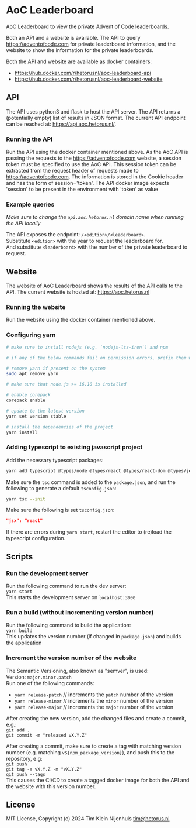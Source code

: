 # AoC Leaderboard

AoC Leaderboard to view the private Advent of Code leaderboards.

Both an API and a website is available. The API to query https://adventofcode.com for private leaderboard information, and the website to show the information for the private leaderboards.

Both the API and website are available as docker containers:

- https://hub.docker.com/r/hetorusnl/aoc-leaderboard-api
- https://hub.docker.com/r/hetorusnl/aoc-leaderboard-website

## API

The API uses python3 and flask to host the API server.
The API returns a (potentially empty) list of results in JSON format.
The current API endpoint can be reached at: https://api.aoc.hetorus.nl/.

### Running the API

Run the API using the docker container mentioned above.
As the AoC API is passing the requests to the https://adventofcode.com website, a session token must be specified to use the AoC API.
This session token can be extracted from the request header of requests made to https://adventofcode.com.
The information is stored in the Cookie header and has the form of session='token'.
The API docker image expects 'session' to be present in the environment with 'token' as value

### Example queries

_Make sure to change the `api.aoc.hetorus.nl` domain name when running the API locally_

The API exposes the endpoint: `/<edition>/<leaderboard>`.  
Substitute `<edition>` with the year to request the leaderboard for.  
And substitute `<leaderboard>` with the number of the private leaderboard to request.

## Website

The website of AoC Leaderboard shows the results of the API calls to the API.
The current website is hosted at: https://aoc.hetorus.nl

### Running the website

Run the website using the docker container mentioned above.

### Configuring yarn

```bash
# make sure to install nodejs (e.g. `nodejs-lts-iron`) and npm

# if any of the below commands fail on permission errors, prefix them with sudo

# remove yarn if present on the system
sudo apt remove yarn

# make sure that node.js >= 16.10 is installed

# enable corepack
corepack enable

# update to the latest version
yarn set version stable

# install the dependencies of the project
yarn install
```

### Adding typescript to existing javascript project

Add the necessary typescript packages:

```bash
yarn add typescript @types/node @types/react @types/react-dom @types/jest
```

Make sure the `tsc` command is added to the `package.json`, and run the following to generate a default `tsconfig.json`:

```bash
yarn tsc --init
```

Make sure the following is set `tsconfig.json`:

```json
"jsx": "react"
```

If there are errors during `yarn start`, restart the editor to (re)load the typescript configuration.

## Scripts

### Run the development server

Run the following command to run the dev server:  
`yarn start`  
This starts the development server on `localhost:3000`

### Run a build (without incrementing version number)

Run the following command to build the application:  
`yarn build`  
This updates the version number (if changed in `package.json`) and builds the application

### Increment the version number of the website

The Semantic Versioning, also known as "semver", is used:  
Version: `major.minor.patch`  
Run one of the following commands:

- `yarn release-patch` // increments the `patch` number of the version
- `yarn release-minor` // increments the `minor` number of the version
- `yarn release-major` // increments the `major` number of the version

After creating the new version, add the changed files and create a commit, e.g.:  
`git add .`  
`git commit -m "released vX.Y.Z"`

After creating a commit, make sure to create a tag with matching version number (e.g. matching `v${npm_package_version}`), and push this to the repository, e.g:  
`git push`  
`git tag -a vX.Y.Z -m "vX.Y.Z"`  
`git push --tags`  
This causes the CI/CD to create a tagged docker image for both the API and the website with this version number.

## License

MIT License, Copyright (c) 2024 Tim Klein Nijenhuis <tim@hetorus.nl>
